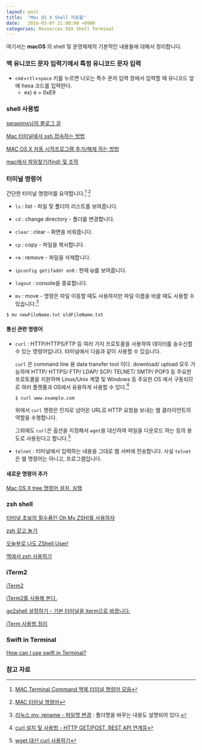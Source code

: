 ```yaml
---
layout: post
title:  "Mac OS X Shell 자료들"
date:   2016-03-07 21:00:00 +0900
categories: Resources OSX Shell Terminal
---
```


여기서는 **macOS** 의 shell 및 운영체제의 기본적인 내용들에 대해서 정리합니다.

### 맥 유니코드 문자 입력기에서 특정 유니코드 문자 입력

* `cmd`+`ctl`+`space` 키를 누르면 나오는 특수 문자 입력 창에서 입력할 때 유니코드 앞에 hexa 코드를 입력한다.
	* ex) é = 0xE9

### shell 사용법

[serapims님의 블로그 글](http://serapims.tistory.com/entry/OSX-터미널-명령어)  

[Mac 터미널에서 ssh 접속하는 방법](http://db.necoaki.net/54)

[MAC OS X 자동 시작프로그램 추가/해제 하는 방법](http://namsieon.com/595)

[mac에서 파일찾기(find) 및 조작](http://ironheel.tistory.com/32)

### 터미널 명령어

간단한 터미널 명령어를 요약합니다.[^parklize_1]  [^parklize_2]

* `ls` : list - 파일 및 폴더의 리스트를 보여줍니다.
* `cd` : change directory - 폴더를 변경합니다.
* `clear` : clear - 화면을 비워줍니다.
* `cp` : copy - 파일을 복사합니다.      
* `rm` : remove - 파일을 삭제합니다.
* `ipconfig getifaddr en0` : 현재 ip를 보여줍니다.
* `logout` : console을 종료합니다.

* `mv` : move - 명령은 파일 이동할 때도 사용하지만 파일 이름을 바꿀 때도 사용할 수 있습니다.[^rm]

```
$ mv newFileName.txt oldFileName.txt
```

#### 통신 관련 명령어 

* `curl` : HTTP/HTTPS/FTP 등 여러 가지 프로토콜을 사용하여 데이터를 송수신할 수 있는 명령어입니다. 터미널에서 다음과 같이 사용할 수 있습니다.

	`curl` 은 command line 용 data transfer tool 이다. download/ upload 모두 가능하며 HTTP/ HTTPS/ FTP/ LDAP/ SCP/ TELNET/ SMTP/ POP3 등 주요한 프로토콜을 지원하며 Linux/Unix 계열 및 Windows 등 주요한 OS 에서 구동되므로 여러 플랫폼과 OS에서 유용하게 사용할 수 있다.[^lesstif]  

	```
	$ curl www.example.com
	```

	위에서 `curl` 명령은 인자로 넘어온 URL로 HTTP 요청을 보내는 웹 클라이언트의 역할을 수행합니다. 
	
	그외에도 `curl`은 옵션을 지정해서 `wget`을 대신하여 파일을 다운로드 하는 등의 용도로 사용된다고 합니다.[^dezang] 

* `telnet` : 터미널에서 입력하는 내용을 그대로 웹 서버에 전송합니다. 사실 `telnet`은 쉘 명령어는 아니고, 프로그램입니다.

#### 새로운 명령어 추가

[Mac OS X tree 명령어 설치, 실행](http://eunguru.tistory.com/150)

### zsh shell

[터미널 초보의 필수품인 Oh My ZSH!를 사용하자](https://nolboo.github.io/blog/2015/08/21/oh-my-zsh/)

[zsh 갖고 놀기](http://coding-korea.blogspot.kr/2012/09/zsh.html)

[오늘부로 나도 ZShell User!](http://justbricks.tumblr.com/post/89465435117/오늘부로-나도-zshell-user)

[맥에서 zsh 사용하기](https://blog.ayukawa.kr/archives/1758)

### iTerm2

[iTerm2](https://www.iterm2.com/version3.html)

[iTerm2를 사용해 본다.](http://redgolems.tistory.com/31)

[go2shell 설정하기 - 기본 터미널을 iterm으로 바꿉니다.](http://osxtip.tistory.com/168)

[iTerm 사용법 정리](http://osxtip.tistory.com/181)

### Swift in Terminal

[How can I use swift in Terminal?](http://stackoverflow.com/questions/24011120/how-can-i-use-swift-in-terminal)

### 참고 자료

[^rm]: [리눅스 mv, rename - 파일명 변경](http://webdir.tistory.com/145) : 폴더명을 바꾸는 내용도 설명되어 있다.

[^parklize_1]: [MAC Terminal Command 맥북 터미널 명령어 모음](http://parklize.blogspot.kr/2014/08/mac-terminal-command.html)

[^parklize_2]: [MAC 터미널 명령어](http://blog.daum.net/_blog/BlogTypeView.do?blogid=0hG6Q&articleno=133)

[^lesstif]: [curl 설치 및 사용법 - HTTP GET/POST, REST API 연계등](https://www.lesstif.com/pages/viewpage.action?pageId=14745703)

[^dezang]: [wget 대신 curl 사용하기](http://dezang.net/884)
